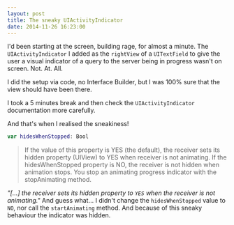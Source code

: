 ```yaml
---
layout: post
title: The sneaky UIActivityIndicator
date: 2014-11-26 16:23:00
---
```


I'd been starting at the screen, building rage, for almost a minute. The `UIActivityIndicator` I added as the `rightView` of a `UITextField` to give the user a visual indicator of a query to the server being in progress wasn't on screen. Not. At. All.

I did the setup via code, no Interface Builder, but I was 100% sure that the view should have been there.

I took a 5 minutes break and then check the `UIActivityIndicator` documentation more carefully.

And that's when I realised the sneakiness!

```swift
var hidesWhenStopped: Bool
```

>  If the value of this property is YES (the default), the receiver sets its hidden property (UIView) to YES when receiver is not animating. If the hidesWhenStopped property is NO, the receiver is not hidden when animation stops. You stop an animating progress indicator with the stopAnimating method.

_"[...] the receiver sets its hidden property to `YES` when the receiver is not animating."_ And guess what... I didn't change the `hidesWhenStopped` value to `NO`, nor call the `startAnimating` method. And because of this sneaky behaviour the indicator was hidden.



